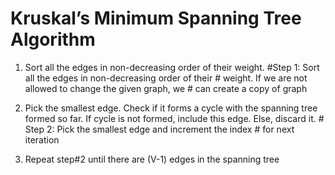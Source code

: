 # Kruskal’s Minimum Spanning Tree Algorithm
1. Sort all the edges in non-decreasing order of their weight.
        #Step 1:  Sort all the edges in non-decreasing order of their
        # weight.  If we are not allowed to change the given graph, we
        # can create a copy of graph
2. Pick the smallest edge. Check if it forms a cycle with the spanning tree 
formed so far. If cycle is not formed, include this edge. Else, discard it. 
        # Step 2: Pick the smallest edge and increment the index
        # for next iteration

3. Repeat step#2 until there are (V-1) edges in the spanning tree
